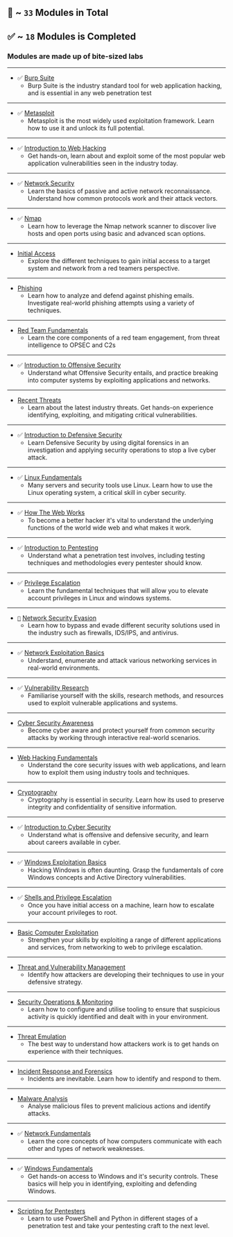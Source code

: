 ## 🔶 ~ `33` Modules in Total
## ✅ ~ `18` Modules is Completed
### Modules are made up of bite-sized labs

---

- ✅ [Burp Suite](https://tryhackme.com/module/learn-burp-suite)
  - Burp Suite is the industry standard tool for web application hacking, and is essential in any web penetration test

---

- ✅ [Metasploit](https://tryhackme.com/module/metasploit)
  - Metasploit is the most widely used exploitation framework. Learn how to use it and unlock its full potential.

---

- ✅ [Introduction to Web Hacking](https://tryhackme.com/module/intro-to-web-hacking)
  - Get hands-on, learn about and exploit some of the most popular web application vulnerabilities seen in the industry today.

---

- ✅ [Network Security](https://tryhackme.com/module/network-security)
  - Learn the basics of passive and active network reconnaissance. Understand how common protocols work and their attack vectors.

---

- ✅ [Nmap](https://tryhackme.com/module/nmap)
  - Learn how to leverage the Nmap network scanner to discover live hosts and open ports using basic and advanced scan options.

---

- [Initial Access](https://tryhackme.com/module/red-team-initial-access)
  - Explore the different techniques to gain initial access to a target system and network from a red teamers perspective.

---

- [Phishing](https://tryhackme.com/module/phishing)
  - Learn how to analyze and defend against phishing emails. Investigate real-world phishing attempts using a variety of techniques.

---

- [Red Team Fundamentals](https://tryhackme.com/module/red-team-fundamentals)
  - Learn the core components of a red team engagement, from threat intelligence to OPSEC and C2s

---

- ✅ [Introduction to Offensive Security](https://tryhackme.com/module/introduction-to-offensive-security)
  - Understand what Offensive Security entails, and practice breaking into computer systems by exploiting applications and networks.

---

- [Recent Threats](https://tryhackme.com/module/recent-threats)
  - Learn about the latest industry threats. Get hands-on experience identifying, exploiting, and mitigating critical vulnerabilities.

---

- ✅ [Introduction to Defensive Security](https://tryhackme.com/module/introduction-to-defensive-security)
  - Learn Defensive Security by using digital forensics in an investigation and applying security operations to stop a live cyber attack.

---

- ✅ [Linux Fundamentals](https://tryhackme.com/module/linux-fundamentals)
  - Many servers and security tools use Linux. Learn how to use the Linux operating system, a critical skill in cyber security.

---

- ✅ [How The Web Works](https://tryhackme.com/module/how-the-web-works)
  - To become a better hacker it's vital to understand the underlying functions of the world wide web and what makes it work.

---

- ✅ [Introduction to Pentesting](https://tryhackme.com/module/introduction-to-offensive-pentesting)
  - Understand what a penetration test involves, including testing techniques and methodologies every pentester should know.

---

- ✅ [Privilege Escalation](https://tryhackme.com/module/privilege-escalation)
  - Learn the fundamental techniques that will allow you to elevate account privileges in Linux and windows systems.

---

- [`🔶`](https://github.com/Anlominus/TryHackMe/tree/main/Modules/Network%20Security%20Evasion) [Network Security Evasion](https://tryhackme.com/module/network-security-evasion) 
  - Learn how to bypass and evade different security solutions used in the industry such as firewalls, IDS/IPS, and antivirus.

---

- ✅ [Network Exploitation Basics](https://tryhackme.com/module/intro-to-networking)
  - Understand, enumerate and attack various networking services in real-world environments.

---

- ✅ [Vulnerability Research](https://tryhackme.com/module/vulnerability-research)
  - Familiarise yourself with the skills, research methods, and resources used to exploit vulnerable applications and systems.

---

- [Cyber Security Awareness](https://tryhackme.com/module/cyber-security-awareness)
  - Become cyber aware and protect yourself from common security attacks by working through interactive real-world scenarios.

---

- [Web Hacking Fundamentals](https://tryhackme.com/module/web-hacking-1)
  - Understand the core security issues with web applications, and learn how to exploit them using industry tools and techniques.

---

- [Cryptography](https://tryhackme.com/module/cryptography)
  - Cryptography is essential in security. Learn how its used to preserve integrity and confidentiality of sensitive information.

---

- ✅ [Introduction to Cyber Security](https://tryhackme.com/module/introduction-to-cyber-security)
  - Understand what is offensive and defensive security, and learn about careers available in cyber.

---

- ✅ [Windows Exploitation Basics](https://tryhackme.com/module/hacking-windows-1)
  - Hacking Windows is often daunting. Grasp the fundamentals of core Windows concepts and Active Directory vulnerabilities.

---

- ✅ [Shells and Privilege Escalation](https://tryhackme.com/module/privilege-escalation-and-shells)
  - Once you have initial access on a machine, learn how to escalate your account privileges to root.

---

- [Basic Computer Exploitation](https://tryhackme.com/module/basic-computer-exploitation)
  - Strengthen your skills by exploiting a range of different applications and services, from networking to web to privilege escalation.

---

- [Threat and Vulnerability Management](https://tryhackme.com/module/threat-and-vulnerability-management)
  - Identify how attackers are developing their techniques to use in your defensive strategy.

---

- [Security Operations & Monitoring](https://tryhackme.com/module/security-operations-and-monitoring)
  - Learn how to configure and utilise tooling to ensure that suspicious activity is quickly identified and dealt with in your environment.

---

- [Threat Emulation](https://tryhackme.com/module/threat-emulation)
  - The best way to understand how attackers work is to get hands on experience with their techniques.

---

- [Incident Response and Forensics](https://tryhackme.com/module/incident-response-and-forensics)
  - Incidents are inevitable. Learn how to identify and respond to them.

---

- [Malware Analysis](https://tryhackme.com/module/malware-analysis)
  - Analyse malicious files to prevent malicious actions and identify attacks.

---

- ✅ [Network Fundamentals](https://tryhackme.com/module/network-fundamentals)
  - Learn the core concepts of how computers communicate with each other and types of network weaknesses.

---

- ✅ [Windows Fundamentals](https://tryhackme.com/module/windows-fundamentals)
  - Get hands-on access to Windows and it's security controls. These basics will help you in identifying, exploiting and defending Windows.

---

- [Scripting for Pentesters](https://tryhackme.com/module/scripting-for-pentesters)
  - Learn to use PowerShell and Python in different stages of a penetration test and take your pentesting craft to the next level.

